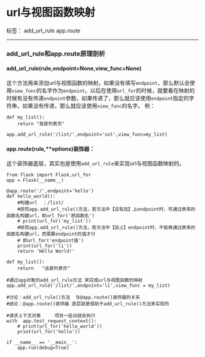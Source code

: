 ﻿# url与视图函数映射

标签： add_url_rule  app.route

---

### add_url_rule和app.route原理剖析
#### add_url_rule(rule,endpoint=None,view_func=None)
这个方法用来添加url与视图函数的映射。如果没有填写`endpoint`，那么默认会使用`view_func`的名字作为`endpoint`。以后在使用`url_for`的时候，就要看在映射的时候有没有传递`endpoint`参数，如果传递了，那么就应该使用`endpoint`指定的字符串，如果没有传递，那么就应该使用`view_func`的名字。
例：
```
def my_list():
    return "我是列表页"

app.add_url_rule('/list/',endpoint='sxt',view_func=my_list)
```

#### app.route(rule,**options)装饰器：
这个装饰器底层，其实也是使用`add_url_rule`来实现url与视图函数映射的。

```
from flask import Flask,url_for
app = Flask(__name__)

@app.route('/',endpoint='hello')
def hello_world():
    #构建url  ：/list/
    #研究app.add_url_rule()方法，若方法中【没有加】上endpoint时，可通过原来的函数名构建url，即url_for('原函数名')
    # print(url_for('my_list'))
    #研究app.add_url_rule()方法，若方法中【加上】endpoint时，不能再通过原来的函数名构建url，而需要endpoint的值才行
    # 即url_for('endpoint值')
    print(url_for('li'))
    return 'Hello World!'

def my_list():
    return   "这是列表页"

#通过app对象的add_url_rule方法 来完成url与视图函数的映射
app.add_url_rule('/list/',endpoint='li',view_func = my_list)

#讨论：add_url_rule()方法  与@app.route()装饰器的关系
#结论：@app.route()装饰器 底层就是借助于add_url_rule()方法来实现的

#请求上下文对象     项目一启动就会执行
with  app.test_request_context():
    # print(url_for('hello_world'))
    print(url_for('hello'))

if __name__ == '__main__':
    app.run(debug=True)
```



